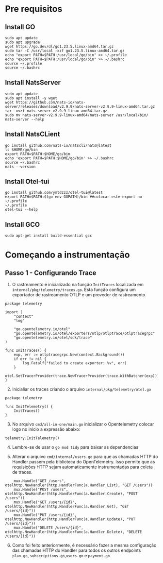# Pre requisitos

## Install GO
```
sudo apt update
sudo apt upgrade
wget https://go.dev/dl/go1.23.5.linux-amd64.tar.gz
sudo tar -C /usr/local -xzf go1.23.5.linux-amd64.tar.gz
echo "export PATH=$PATH:/usr/local/go/bin" >> ~/.profile
echo "export PATH=$PATH:/usr/local/go/bin" >> ~/.bashrc
source ~/.profile
source ~/.bashrc
```

## Install NatsServer
```
sudo apt update
sudo apt install -y wget
wget https://github.com/nats-io/nats-server/releases/download/v2.9.9/nats-server-v2.9.9-linux-amd64.tar.gz
tar -xvzf nats-server-v2.9.9-linux-amd64.tar.gz
sudo mv nats-server-v2.9.9-linux-amd64/nats-server /usr/local/bin/
nats-server --help 
```

## Install NatsCLient
```
go install github.com/nats-io/natscli/nats@latest
ls $HOME/go/bin
export PATH=$PATH:$HOME/go/bin
echo 'export PATH=$PATH:$HOME/go/bin' >> ~/.bashrc
source ~/.bashrc
nats --version
```

## Install Otel-tui
```
go install github.com/ymtdzzz/otel-tui@latest
export PATH=$PATH:$(go env GOPATH)/bin ##colocar este export no ~/.profile
~/.profile
otel-tui --help
```

## Install GCO
```
sudo apt-get install build-essential gcc
```

# Começando a instrumentação 

## Passo 1 - Configurando Trace
1. O rastreamento é inicializado na função `InitTraces` localizada em `internal/pkg/telemetry/traces.go`. Esta função configura um exportador de rastreamento OTLP e um provedor de rastreamento.

```
package telemetry

import (
	"context"
	"log"
	
	"go.opentelemetry.io/otel"
	"go.opentelemetry.io/otel/exporters/otlp/otlptrace/otlptracegrpc"
	"go.opentelemetry.io/otel/sdk/trace"
)

func InitTraces() {
	exp, err := otlptracegrpc.New(context.Background())
	if err != nil {
		log.Fatalf("failed to create exporter: %v", err)
	}
	otel.SetTracerProvider(trace.NewTracerProvider(trace.WithBatcher(exp)))
}
```

2. Inicialiar os traces criando o arquivo `internal/pkg/telemetry/otel.go`

```
package telemetry

func InitTelemetry() {
	InitTraces()
}
```

3. No arquivo `cmd/all-in-one/main.go` inicializar o Opentelemetry colocar logo no inicio a expressão abaixo:
```
telemetry.InitTelemetry()
```

4. Lembre-se de usar o `go mod tidy` para baixar as dependencias

5. Alterar o arquivo `cmd/internal/users.go` para que as chamadas HTTP do Handler passem pela biblioteca do OpenTelemetry. Isso permite que as requisições HTTP sejam automaticamente instrumentadas para coleta de traces.
```
	mux.Handle("GET /users", otelhttp.NewHandler(http.HandlerFunc(a.Handler.List), "GET /users"))
	mux.Handle("POST /users", otelhttp.NewHandler(http.HandlerFunc(a.Handler.Create), "POST /users"))
	mux.Handle("GET /users/{id}", otelhttp.NewHandler(http.HandlerFunc(a.Handler.Get), "GET /users/{id}"))
	mux.Handle("PUT /users/{id}", otelhttp.NewHandler(http.HandlerFunc(a.Handler.Update), "PUT /users/{id}"))
	mux.Handle("DELETE /users/{id}", otelhttp.NewHandler(http.HandlerFunc(a.Handler.Delete), "DELETE /users/{id}"))
```

6. Como foi feito anteriormente, é necessário fazer a mesma configuração das chamadas HTTP do Handler para todos os outros endpoints `plan.go`, `subscriptions.go`,`users.go` e `payment.go`